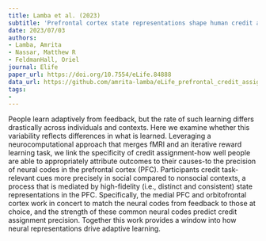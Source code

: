```yaml
---
title: Lamba et al. (2023)
subtitle: 'Prefrontal cortex state representations shape human credit assignment'
date: 2023/07/03
authors:
- Lamba, Amrita
- Nassar, Matthew R
- FeldmanHall, Oriel
journal: Elife
paper_url: https://doi.org/10.7554/eLife.84888
data_url: https://github.com/amrita-lamba/eLife_prefrontal_credit_assignment
tags:
- 
---
```


People learn adaptively from feedback, but the rate of such learning differs drastically across individuals and contexts. Here we examine whether this variability reflects differences in what is learned. Leveraging a neurocomputational approach that merges fMRI and an iterative reward learning task, we link the specificity of credit assignment-how well people are able to appropriately attribute outcomes to their causes-to the precision of neural codes in the prefrontal cortex (PFC). Participants credit task-relevant cues more precisely in social compared to nonsocial contexts, a process that is mediated by high-fidelity (i.e., distinct and consistent) state representations in the PFC. Specifically, the medial PFC and orbitofrontal cortex work in concert to match the neural codes from feedback to those at choice, and the strength of these common neural codes predict credit assignment precision. Together this work provides a window into how neural representations drive adaptive learning.

